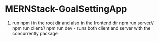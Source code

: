 # MERNStack-GoalSettingApp
1. run npm i in the root dir and also in the frontend dir
npm run server//
npm run client//
npm run dev - runs both client and server with  the concurrently package
